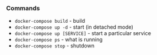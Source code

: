 
### Commands
* `docker-compose build` - build
* `docker-compose up -d` - start (in detached mode)
* `docker-compose up [SERVICE]` - start a particular service
* `docker-compose ps` - what is running
* `docker-compose stop` - shutdown